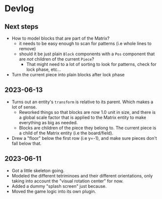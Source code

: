 # Devlog

## Next steps
- How to model blocks that are part of the Matrix?
  - it needs to be easy enough to scan for patterns (i.e whole lines to remove)
  - should it be just plain `Block` components with a `Pos` component that are _not_ children of the current `Piece`?
    - That might need to a lot of sorting to look for patterns, check for lock phase, etc...
- Turn the current piece into plain blocks after lock phase

## 2023-06-13
- Turns out an entity's `transform` is relative to its parent. Which makes a lot of sense.
  - Reworked things so that blocks are now 1.0 unit in size, and there is a global scale factor that is applied to the Matrix entity to make everything as big as needed.
  - Blocks are children of the piece they belong to. The current piece is a child of the Matrix entity (i.e the board/field).
- Drew a "floor" below the first row (i.e y=-1), and make sure pieces don't fall below that.

## 2023-06-11
- Got a little skeleton going.
- Modeled the different tetriminoes and their different orientations, only taking into account the "visual rotation center" for now.
- Added a dummy "splash screen" just because.
- Moved the game logic into its own plugin.
